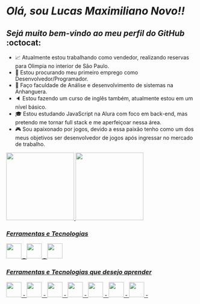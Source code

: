 # **_Olá, sou Lucas Maximiliano Novo!!_**
## _Sejá muito bem-vindo ao meu perfil do GitHub_ :octocat:

- :chart_with_upwards_trend: Atualmente estou trabalhando como vendedor, realizando reservas para Olimpia no interior de São Paulo.
- :mag_right: Estou procurando meu primeiro emprego como Desenvolvedor/Programador.
- :book: Faço faculdade de Análise e desenvolvimento de sistemas na Anhanguera.
- :speaker: Estou fazendo um curso de inglês também, atualmente estou em um nível básico.
- :mortar_board: Estou estudando JavaScript na Alura com foco em back-end, mas pretendo me tornar full stack e me aperfeiçoar nessa área.
- :video_game: Sou apaixonado por jogos, devido a essa paixão tenho como um dos meus objetivos ser desenvolvedor de jogos após ingressar no mercado de trabalho.

<div>
<a href="https://github.com/LucasMaximilianoNovo">
<img loading="lazy" height="180em" src="https://github-readme-stats.vercel.app/api/top-langs/?username=LucasMaximilianoNovo&layout=compact&langs_count=7&theme=dracula"/>
<img loading="lazy" height="180em" src="https://github-readme-stats.vercel.app/api?username=LucasMaximilianoNovo&show_icons=true&theme=dracula&include_all_commits=true&count_private=true"/>
</div>

### _Ferramentas e Tecnologias_
<img src="https://cdn.jsdelivr.net/gh/devicons/devicon@latest/icons/javascript/javascript-original.svg" height="40" width="40"/> _ <img src="https://cdn.jsdelivr.net/gh/devicons/devicon@latest/icons/git/git-original.svg" height="40" width="40"/> _ <img src="https://cdn.jsdelivr.net/gh/devicons/devicon@latest/icons/github/github-original.svg" height="40" width="40"/>

### _Ferramentas e Tecnologias que desejo aprender_
<img src="https://cdn.jsdelivr.net/gh/devicons/devicon@latest/icons/html5/html5-original.svg" height="40" width="40"/> - <img src="https://cdn.jsdelivr.net/gh/devicons/devicon@latest/icons/css3/css3-original.svg" height="40" width="40"/> - <img src="https://cdn.jsdelivr.net/gh/devicons/devicon@latest/icons/c/c-plain.svg" height="40" width="40"/> - <img src="https://cdn.jsdelivr.net/gh/devicons/devicon@latest/icons/cplusplus/cplusplus-plain.svg" height="40" width="40"/> - <img src="https://cdn.jsdelivr.net/gh/devicons/devicon@latest/icons/csharp/csharp-plain.svg" height="40" width="40"/> - <img src="https://cdn.jsdelivr.net/gh/devicons/devicon@latest/icons/unrealengine/unrealengine-original.svg" height="40" width="40"/> - <img src="https://cdn.jsdelivr.net/gh/devicons/devicon@latest/icons/unity/unity-plain.svg" height="40" width="40"/> - 
